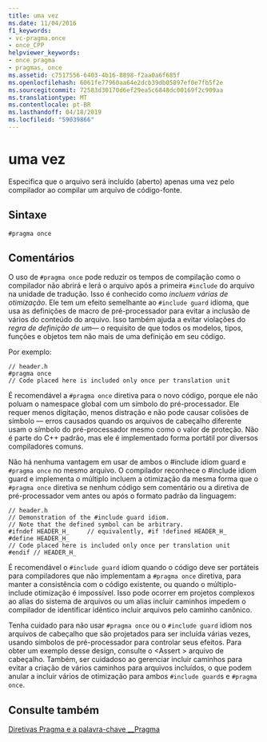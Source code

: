 ```yaml
---
title: uma vez
ms.date: 11/04/2016
f1_keywords:
- vc-pragma.once
- once_CPP
helpviewer_keywords:
- once pragma
- pragmas, once
ms.assetid: c7517556-6403-4b16-8898-f2aa0a6f685f
ms.openlocfilehash: 6061fe77960aa64e2dcb39db05897ef0e7fb5f2e
ms.sourcegitcommit: 72583d30170d6ef29ea5c6848dc00169f2c909aa
ms.translationtype: MT
ms.contentlocale: pt-BR
ms.lasthandoff: 04/18/2019
ms.locfileid: "59039866"
---
```

# <a name="once"></a>uma vez
Especifica que o arquivo será incluído (aberto) apenas uma vez pelo compilador ao compilar um arquivo de código-fonte.

## <a name="syntax"></a>Sintaxe

```
#pragma once
```

## <a name="remarks"></a>Comentários

O uso de `#pragma once` pode reduzir os tempos de compilação como o compilador não abrirá e lerá o arquivo após a primeira `#include` do arquivo na unidade de tradução. Isso é conhecido como *incluem várias de otimização*. Ele tem um efeito semelhante ao `#include guard` idioma, que usa as definições de macro de pré-processador para evitar a inclusão de vários do conteúdo do arquivo. Isso também ajuda a evitar violações do *regra de definição de um*— o requisito de que todos os modelos, tipos, funções e objetos tem não mais de uma definição em seu código.

Por exemplo:

```
// header.h
#pragma once
// Code placed here is included only once per translation unit
```

É recomendável a `#pragma once` diretiva para o novo código, porque ele não poluam o namespace global com um símbolo do pré-processador. Ele requer menos digitação, menos distração e não pode causar colisões de símbolo — erros causados quando os arquivos de cabeçalho diferente usam o símbolo do pré-processador mesmo como o valor de proteção. Não é parte do C++ padrão, mas ele é implementado forma portátil por diversos compiladores comuns.

Não há nenhuma vantagem em usar de ambos o #include idiom guard e `#pragma once` no mesmo arquivo. O compilador reconhece o #include idiom guard e implementa o múltiplo incluem a otimização da mesma forma que o `#pragma once` diretiva se nenhum código sem comentário ou a diretiva de pré-processador vem antes ou após o formato padrão da linguagem:

```
// header.h
// Demonstration of the #include guard idiom.
// Note that the defined symbol can be arbitrary.
#ifndef HEADER_H_     // equivalently, #if !defined HEADER_H_
#define HEADER_H_
// Code placed here is included only once per translation unit
#endif // HEADER_H_
```

É recomendável o `#include guard` idiom quando o código deve ser portáteis para compiladores que não implementam a `#pragma once` diretiva, para manter a consistência com o código existente, ou quando o múltiplo-include otimização é impossível. Isso pode ocorrer em projetos complexos ao alias do sistema de arquivos ou um alias incluir caminhos impedem o compilador de identificar idêntico incluir arquivos pelo caminho canônico.

Tenha cuidado para não usar `#pragma once` ou o `#include guard` idiom nos arquivos de cabeçalho que são projetados para ser incluída várias vezes, usando símbolos de pré-processador para controlar seus efeitos. Para obter um exemplo desse design, consulte o \<Assert > arquivo de cabeçalho. Também, ser cuidadoso ao gerenciar incluir caminhos para evitar a criação de vários caminhos para arquivos incluídos, o que podem anular a incluir vários de otimização para ambos `#include guard`s e `#pragma once`.

## <a name="see-also"></a>Consulte também

[Diretivas Pragma e a palavra-chave __Pragma](../preprocessor/pragma-directives-and-the-pragma-keyword.md)